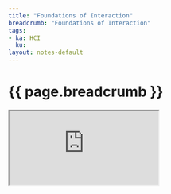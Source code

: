 ```yaml
---
title: "Foundations of Interaction"
breadcrumb: "Foundations of Interaction"
tags:
- ka: HCI
  ku:
layout: notes-default
---
```

# {{ page.breadcrumb }}

<div class="embed-responsive embed-responsive-16by9">
  <iframe class="embed-responsive-item" src="https://www.youtube.com/embed/zpOULjyy-n8?rel=0" allowfullscreen></iframe>
</div>

